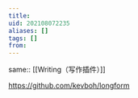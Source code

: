 ```yaml
---
title: 
uid: 202108072235
aliases: []
tags: []
from: 
---
```

same:: [[Writing（写作插件）]]

https://github.com/kevboh/longform